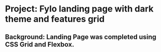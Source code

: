 # Project: Fylo landing page with dark theme and features grid 
## Background: Landing Page was completed using CSS Grid and Flexbox. 